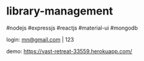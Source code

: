 # library-management
#nodejs #expressjs #reactjs #material-ui #mongodb

login: mn@gmail.com | 123

demo: https://vast-retreat-33559.herokuapp.com/

